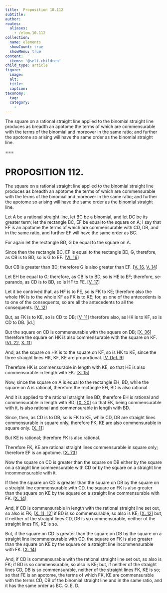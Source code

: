 ```yaml
---
title:  Proposition 10.112
subtitle: 
author:
routes:
  aliases:
    - /elem.10.112
collection:
  name: elements
  showCount: true
  showMenu: true
content:
  items: '@self.children'
child_type: article
figure:
  image:
  alt:
  title:
  caption:
taxonomy:
  tag:
  category:
    - 
---
```


<p><hi rend="ital">The square on a rational straight line applied to the binomial straight line produces as breadth an apotome the terms of which are commensurable with the terms of the binomial and moreover in the same ratio; and further the apotome so arising will have the same order as the binomial straight line</hi>. </p>

===

<h1>PROPOSITION 112.</h1>
<p><span class="ital">The square on a rational straight line applied to the binomial straight line produces as breadth an apotome the terms of which are commensurable with the terms of the binomial and moreover in the same ratio; and further the apotome so arising will have the same order as the binomial straight line</span>. </p>

<p>Let <span class="ital">A</span> be a rational straight line, let <span class="ital">BC</span> be a binomial, and let <span class="ital">DC</span> be its greater term; let the rectangle <span class="ital">BC</span>, <span class="ital">EF</span> be equal to the square on <span class="ital">A</span>;  I say that <span class="ital">EF</span> is an apotome the terms of which are commensurable with <span class="ital">CD</span>, <span class="ital">DB</span>, and in the same ratio, and further <span class="ital">EF</span> will have the same order as <span class="ital">BC</span>. <pb n="244"/></p>

<p>For again let the rectangle <span class="ital">BD</span>, <span class="ital">G</span> be equal to the square on <span class="ital">A</span>. </p>

<p>Since then the rectangle <span class="ital">BC</span>, <span class="ital">EF</span> is equal to the rectangle <span class="ital">BD</span>, <span class="ital">G</span>, therefore, as <span class="ital">CB</span> is to <span class="ital">BD</span>, so is <span class="ital">G</span> to <span class="ital">EF</span>. [<a href="/elem.6.16">VI. 16</a>] </p>

<p>But <span class="ital">CB</span> is greater than <span class="ital">BD</span>; therefore <span class="ital">G</span> is also greater than <span class="ital">EF</span>. [<a href="/elem.5.16">V. 16</a>, <a href="/elem.5.14">V. 14</a>] </p>

<p>Let <span class="ital">EH</span> be equal to <span class="ital">G</span>; therefore, as <span class="ital">CB</span> is to <span class="ital">BD</span>, so is <span class="ital">HE</span> to <span class="ital">EF</span>; therefore, <foreign lang="la">separando</foreign>, as <span class="ital">CD</span> is to <span class="ital">BD</span>, so is <span class="ital">HF</span> to <span class="ital">FE</span>. [<a href="/elem.5.17">V. 17</a>] </p>

<p>Let it be contrived that, as <span class="ital">HF</span> is to <span class="ital">FE</span>, so is <span class="ital">FK</span> to <span class="ital">KE</span>; therefore also the whole <span class="ital">HK</span> is to the whole <span class="ital">KF</span> as <span class="ital">FK</span> is to <span class="ital">KE</span>; for, as one of the antecedents is to one of the consequents, so are all the antecedents to all the consequents. [<a href="/elem.5.12">V. 12</a>] </p>

<p>But, as <span class="ital">FK</span> is to <span class="ital">KE</span>, so is <span class="ital">CD</span> to <span class="ital">DB</span>; [<a href="/elem.5.11">V. 11</a>] therefore also, as <span class="ital">HK</span> is to <span class="ital">KF</span>, so is <span class="ital">CD</span> to <span class="ital">DB</span>. [id.] </p>

<p>But the square on <span class="ital">CD</span> is commensurable with the square on <span class="ital">DB</span>; [<a href="/elem.10.36">X. 36</a>] therefore the square on <span class="ital">HK</span> is also commensurable with the square on <span class="ital">KF</span>. [<a href="/elem.6.22">VI. 22</a>, <a href="/elem.10.11">X. 11</a>] </p>

<p>And, as the square on <span class="ital">HK</span> is to the square on <span class="ital">KF</span>, so is <span class="ital">HK</span> to <span class="ital">KE</span>, since the three straight lines <span class="ital">HK</span>, <span class="ital">KF</span>, <span class="ital">KE</span> are proportional. [<a href="/elem.5.def.9">V. Def. 9</a>] </p>

<p>Therefore <span class="ital">HK</span> is commensurable in length with <span class="ital">KE</span>, so that <span class="ital">HE</span> is also commensurable in length with <span class="ital">EK</span>. [<a href="/elem.10.15">X. 15</a>] </p>

<p>Now, since the square on <span class="ital">A</span> is equal to the rectangle <span class="ital">EH</span>, <span class="ital">BD</span>, while the square on <span class="ital">A</span> is rational, therefore the rectangle <span class="ital">EH</span>, <span class="ital">BD</span> is also rational. </p>

<p>And it is applied to the rational straight line <span class="ital">BD</span>; therefore <span class="ital">EH</span> is rational and commensurable in length with <span class="ital">BD</span>; [<a href="/elem.10.20">X. 20</a>] so that <span class="ital">EK</span>, being commensurable with it, is also rational and commensurable in length with <span class="ital">BD</span>. <pb n="245"/></p>

<p>Since, then, as <span class="ital">CD</span> is to <span class="ital">DB</span>, so is <span class="ital">FK</span> to <span class="ital">KE</span>, while <span class="ital">CD</span>, <span class="ital">DB</span> are straight lines commensurable in square only, therefore <span class="ital">FK</span>, <span class="ital">KE</span> are also commensurable in square only. [<a href="/elem.10.11">X. 11</a>] </p>

<p>But <span class="ital">KE</span> is rational; therefore <span class="ital">FK</span> is also rational. </p>

<p>Therefore <span class="ital">FK</span>, <span class="ital">KE</span> are rational straight lines commensurable in square only; therefore <span class="ital">EF</span> is an apotome. [<a href="/elem.10.73">X. 73</a>] </p>

<p>Now the square on <span class="ital">CD</span> is greater than the square on <span class="ital">DB</span> either by the square on a straight line commensurable with <span class="ital">CD</span> or by the square on a straight line incommensurable with it. </p>

<p>If then the square on <span class="ital">CD</span> is greater than the square on <span class="ital">DB</span> by the square on a straight line commensurable with <span class="ital">CD</span>, the square on <span class="ital">FK</span> is also greater than the square on <span class="ital">KE</span> by the square on a straight line commensurable with <span class="ital">FK</span>. [<a href="/elem.10.14">X. 14</a>] </p>

<p>And, if <span class="ital">CD</span> is commensurable in length with the rational straight line set out, so also is <span class="ital">FK</span>; [<a href="/elem.10.11 elem.10.12">X. 11, 12</a>] if <span class="ital">BD</span> is so commensurable, so also is <span class="ital">KE</span>; [<a href="/elem.10.12">X. 12</a>] but, if neither of the straight lines <span class="ital">CD</span>, <span class="ital">DB</span> is so commensurable, neither of the straight lines <span class="ital">FK</span>, <span class="ital">KE</span> is so. </p>

<p>But, if the square on <span class="ital">CD</span> is greater than the square on <span class="ital">DB</span> by the square on a straight line incommensurable with <span class="ital">CD</span>, the square on <span class="ital">FK</span> is also greater than the square on <span class="ital">KE</span> by the square on a straight line incommensurable with <span class="ital">FK</span>. [<a href="/elem.10.14">X. 14</a>] </p>

<p>And, if <span class="ital">CD</span> is commensurable with the rational straight line set out, so also is <span class="ital">FK</span>; if <span class="ital">BD</span> is so commensurable, so also is <span class="ital">KE</span>; <pb n="246"/>but, if neither of the straight lines <span class="ital">CD</span>, <span class="ital">DB</span> is so commensurable, neither of the straight lines <span class="ital">FK</span>, <span class="ital">KE</span> is so; so that <span class="ital">FE</span> is an apotome, the terms of which <span class="ital">FK</span>, <span class="ital">KE</span> are commensurable with the terms <span class="ital">CD</span>, <span class="ital">DB</span> of the binomial straight line and in the same ratio, and it has the same order as <span class="ital">BC</span>. Q. E. D.</p>
